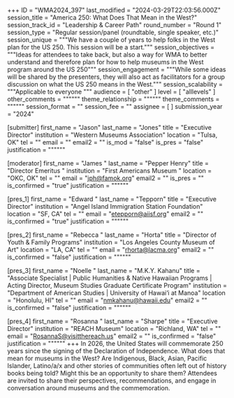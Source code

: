 +++
ID = "WMA2024_397"
last_modified = "2024-03-29T22:03:56.000Z"
session_title = "America 250: What Does That Mean in the West?"
session_track_id = "Leadership & Career Path"
round_number = "Round 1"
session_type = "Regular session/panel (roundtable, single speaker, etc.)"
session_unique = """We have a couple of years to help folks in the West plan for the US 250. This session will be a start."""
session_objectives = """Ideas for attendees to take back, but also a way for WMA to better understand and therefore plan for how to help museums in the West program around the US 250"""
session_engagement = """While some ideas will be shared by the presenters, they will also act as facilitators for a group discussion on what the US 250 means in the West."""
session_scalability = """Applicable to everyone
"""
audience = [ "other" ]
level = [ "alllevels" ]
other_comments = """"""
theme_relationship = """"""
theme_comments = """"""
session_format = ""
session_fee = ""
assignee = [  ]
submission_year = "2024"

[submitter]
first_name = "Jason"
last_name = "Jones"
title = "Executive Director"
institution = "Western Museums Association"
location = "Tulsa, OK"
tel = ""
email = ""
email2 = ""
is_mod = "false"
is_pres = "false"
justification = """"""

[moderator]
first_name = "James "
last_name = "Pepper Henry"
title = "Director Emeritus "
institution = "First Americans Museum "
location = "OKC, OK"
tel = ""
email = "jph@famok.org"
email2 = ""
is_pres = ""
is_confirmed = "true"
justification = """"""

[pres_1]
first_name = "Edward "
last_name = "Tepporn"
title = "Executive Director"
institution = "Angel Island Immigration Station Foundation"
location = "SF, CA"
tel = ""
email = "etepporn@aiisf.org"
email2 = ""
is_confirmed = "true"
justification = """"""

[pres_2]
first_name = "Rebecca "
last_name = "Horta"
title = "Director of Youth & Family Programs"
institution = "Los Angeles County Museum of Art"
location = "LA, CA"
tel = ""
email = "rhorta@lacma.org"
email2 = ""
is_confirmed = "false"
justification = """"""

[pres_3]
first_name = "Noelle "
last_name = "M.K.Y. Kahanu"
title = "Associate Specialist | Public Humanities & Native Hawaiian Programs | Acting Director, Museum Studies Graduate Certificate Program"
institution = "Department of American Studies | University of Hawai‘i at Manoa"
location = "Honolulu, HI"
tel = ""
email = "nmkahanu@hawaii.edu"
email2 = ""
is_confirmed = "false"
justification = """"""

[pres_4]
first_name = "Rosanna "
last_name = "Sharpe"
title = "Executive Director"
institution = "REACH Museum"
location = "Richland, WA"
tel = ""
email = "RosannaS@visitthereach.us"
email2 = ""
is_confirmed = "false"
justification = """"""
+++
In 2026, the United States will commemorate 250 years since the signing of the Declaration of Independence. What does that mean for museums in the West? Are Indigenous, Black, Asian, Pacific Islander, Latino/a/x and other stories of communities often left out of history books being told? Might this be an opportunity to share them? Attendees are invited to share their perspectives, recommendations, and engage in conversation around museums and the commemoration.
